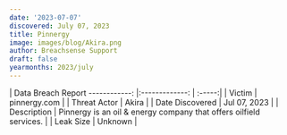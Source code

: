 ```yaml
---
date: '2023-07-07'
discovered: July 07, 2023
title: Pinnergy
image: images/blog/Akira.png
author: Breachsense Support
draft: false
yearmonths: 2023/july
---
```



| Data Breach Report
------------:     |:-------------:    | :-----:|
| Victim      | pinnergy.com      | 
| Threat Actor      | Akira      | 
| Date Discovered      | Jul 07, 2023      | 
| Description      | Pinnergy is an oil & energy company that offers oilfield services.      | 
| Leak Size      | Unknown      | 

